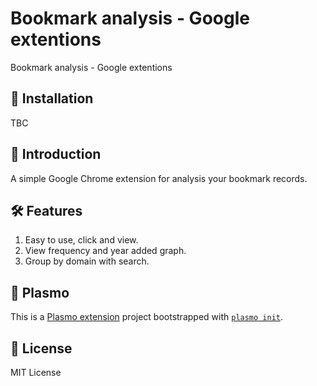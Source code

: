 # Bookmark analysis - Google extentions

Bookmark analysis - Google extentions

## 🔧 Installation
TBC

## 👋 Introduction
A simple Google Chrome extension for analysis your bookmark records.  


## 🛠️ Features  
1. Easy to use, click and view.
2. View frequency and year added graph.
3. Group by domain with search.

## 🔬 Plasmo

This is a [Plasmo extension](https://docs.plasmo.com/) project bootstrapped with [`plasmo init`](https://www.npmjs.com/package/plasmo). 

## 🔐 License
MIT License